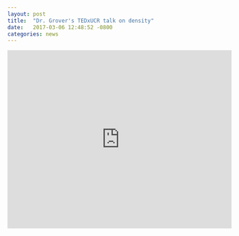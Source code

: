 ```yaml
---
layout: post
title:  "Dr. Grover's TEDxUCR talk on density"
date:   2017-03-06 12:48:52 -0800
categories: news
---
```


<iframe width="100%" height="400" src="https://www.youtube.com/embed/-nfEZiUAack" frameborder="0" allowfullscreen></iframe>
&nbsp;
